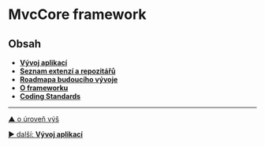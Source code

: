 # MvcCore framework

## Obsah
- [**Vývoj aplikací**](./development/README.md)  
- [**Seznam extenzí a repozitářů**](./extensions.md)  
- [**Roadmapa budoucího vývoje**](./roadmap.md)  
- [**O frameworku**](./about.md) 
- [**Coding Standards**](./coding-standards.md)

---

[▲ o úroveň výš](../../README.md)

<div class="prev-next">

[▶ další: **Vývoj aplikací**](./development/README.md)

</div>